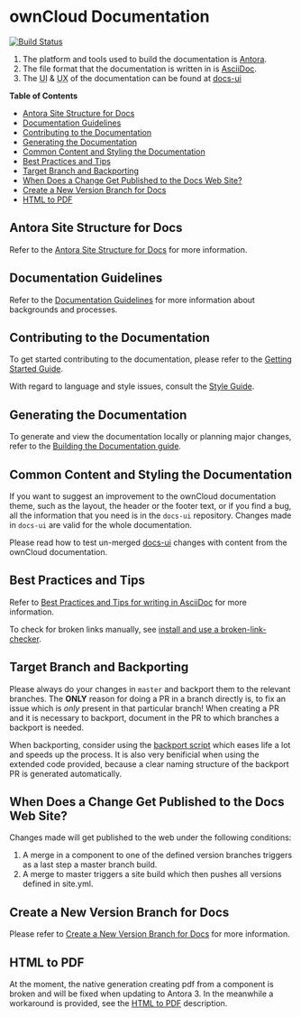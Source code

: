# ownCloud Documentation

[![Build Status](http://drone.owncloud.com/api/badges/owncloud/docs/status.svg?branch=master)](http://drone.owncloud.com/owncloud/docs)

1. The platform and tools used to build the documentation is [Antora](./docs/what-is-antora.md).
2. The file format that the documentation is written in is [AsciiDoc](./docs/what-is-asciidoc.md).
3. The <abbr title="User Interface">UI</abbr> & <abbr title="User Experience">UX</abbr> of the documentation can be found at [docs-ui](https://github.com/owncloud/docs-ui)

**Table of Contents**

* [Antora Site Structure for Docs](#antora-site-structure-for-docs)
* [Documentation Guidelines](#documentation-guidelines)
* [Contributing to the Documentation](#contributing-to-the-documentation)
* [Generating the Documentation](#generating-the-documentation)
* [Common Content and Styling the Documentation](#common-content-and-styling-the-documentation)
* [Best Practices and Tips](#best-practices-and-tips)
* [Target Branch and Backporting](#target-branch-and-backporting)
* [When Does a Change Get Published to the Docs Web Site?](#when-does-a-change-get-published-to-the-docs-web-site)
* [Create a New Version Branch for Docs](#create-a-new-version-branch-for-docs)
* [HTML to PDF](#html-to-pdf)

## Antora Site Structure for Docs

Refer to the [Antora Site Structure for Docs](./docs/antora-site-structure.md) for more information. 

## Documentation Guidelines

Refer to the [Documentation Guidelines](./docs/doc-guidelines.md) for more information about backgrounds and processes.

## Contributing to the Documentation

To get started contributing to the documentation, please refer to the [Getting Started Guide](./docs/getting-started.md).

With regard to language and style issues, consult the [Style Guide](./docs/style-guide.md).

## Generating the Documentation

To generate and view the documentation locally or planning major changes, refer to the [Building the Documentation guide](./docs/build-the-docs.md).

## Common Content and Styling the Documentation

If you want to suggest an improvement to the ownCloud documentation theme, such as the layout, the header or the footer text, or if you find a bug, all the information that you need is in the `docs-ui` repository. Changes made in `docs-ui` are valid for the whole documentation.

Please read how to test un-merged [docs-ui](./docs/test-ui-bundle.md) changes with content from the ownCloud documentation.

## Best Practices and Tips

Refer to [Best Practices and Tips for writing in AsciiDoc](./docs/best-practices.md) for more information.

To check for broken links manually, see [install and use a broken-link-checker](./docs/checking-broken-links.md).

## Target Branch and Backporting

Please always do your changes in `master` and backport them to the relevant branches.
The **ONLY** reason for doing a PR in a branch directly is, to fix an issue which is
_only_ present in that particular branch! When creating a PR and it is necessary to backport,
document in the PR to which branches a backport is needed.

When backporting, consider using the [backport script](https://doc.owncloud.com/server/developer_manual/general/backporting.html)
which eases life a lot and speeds up the process. It is also very benificial when using the
extended code provided, because a clear naming structure of the backport PR is generated automatically.

## When Does a Change Get Published to the Docs Web Site?

Changes made will get published to the web under the following conditions:

1. A merge in a component to one of the defined version branches triggers as a last step a master branch build.
2. A merge to master triggers a site build which then pushes all versions defined in site.yml.

## Create a New Version Branch for Docs

Please refer to [Create a New Version Branch for Docs](./docs/new-version-branch.md) for more information.

## HTML to PDF

At the moment, the native generation creating pdf from a component is broken and will be fixed when updating to Antora 3. In the meanwhile a workaround is provided, see the [HTML to PDF](./docs/html-to-pdf.md) description.
